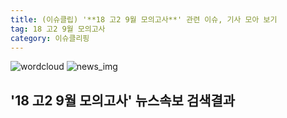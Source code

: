 ```yaml
---
title: (이슈클립) '**18 고2 9월 모의고사**' 관련 이슈, 기사 모아 보기
tag: 18 고2 9월 모의고사
category: 이슈클리핑
---
```

![wordcloud](https://s3.ap-northeast-2.amazonaws.com/lyrics101-wordcloud/2018-09-05-1536140182.png)
![news_img](https://user-images.githubusercontent.com/42597476/44507050-1206f400-a6e4-11e8-8d98-7ffbfebb353f.png)
## **'**18 고2 9월 모의고사**'** 뉴스속보 검색결과

